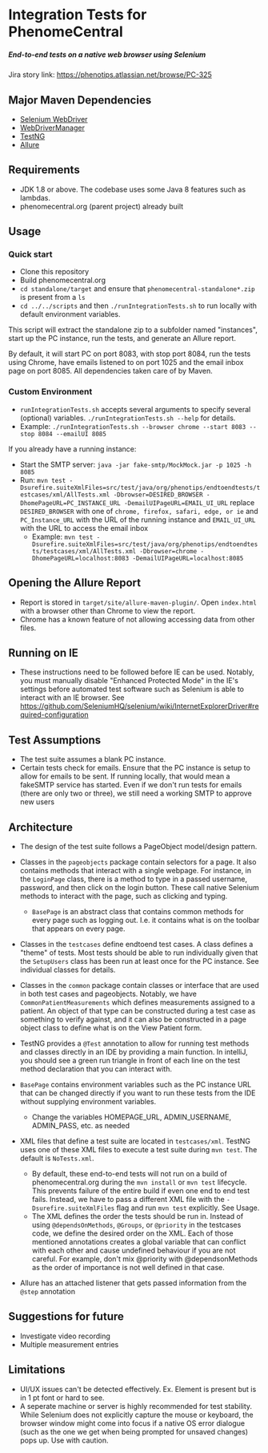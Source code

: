 # Integration Tests for PhenomeCentral

##### End-to-end tests on a native web browser using Selenium

Jira story link: https://phenotips.atlassian.net/browse/PC-325

## Major Maven Dependencies
- [Selenium WebDriver](https://www.seleniumhq.org/projects/webdriver/)
- [WebDriverManager](https://github.com/bonigarcia/webdrivermanager)
- [TestNG](https://testng.org/doc/index.html)
- [Allure](http://allure.qatools.ru/)

## Requirements
- JDK 1.8 or above. The codebase uses some Java 8 features such as lambdas. 
- phenomecentral.org (parent project) already built

## Usage
### Quick start
- Clone this repository
- Build phenomecentral.org
- `cd standalone/target` and ensure that `phenomecentral-standalone*.zip` is present from a `ls`
- `cd ../../scripts` and then `./runIntegrationTests.sh` to run locally with default environment variables.

This script will extract the standalone zip to a subfolder named "instances", start up the PC instance, run the tests, and generate an Allure report. 

By default, it will start PC on port 8083, with stop port 8084, run the tests using Chrome, have emails listened to on port 1025 and the email inbox page on port 8085. All dependencies taken care of by Maven.

### Custom Environment
- `runIntegrationTests.sh` accepts several arguments to specify several (optional) variables. `./runIntegrationTests.sh --help` for details.
- Example: `./runIntegrationTests.sh --browser chrome --start 8083 --stop 8084 --emailUI 8085`

If you already have a running instance:
- Start the SMTP server: `java -jar fake-smtp/MockMock.jar -p 1025 -h 8085`
- Run: `mvn test -Dsurefire.suiteXmlFiles=src/test/java/org/phenotips/endtoendtests/testcases/xml/AllTests.xml -Dbrowser=DESIRED_BROWSER -DhomePageURL=PC_INSTANCE_URL -DemailUIPageURL=EMAIL_UI_URL` replace `DESIRED_BROWSER` with one of `chrome, firefox, safari, edge, or ie` and `PC_Instance_URL` with the URL of the running instance and `EMAIL_UI_URL` with the URL to access the email inbox
	- Example: `mvn test -Dsurefire.suiteXmlFiles=src/test/java/org/phenotips/endtoendtests/testcases/xml/AllTests.xml -Dbrowser=chrome -DhomePageURL=localhost:8083 -DemailUIPageURL=localhost:8085`


## Opening the Allure Report
- Report is stored in `target/site/allure-maven-plugin/`. Open `index.html` with a browser other than Chrome to view the report.
- Chrome has a known feature of not allowing accessing data from other files.

## Running on IE
- These instructions need to be followed before IE can be used. Notably, you must manually disable "Enhanced Protected Mode" in the IE's settings before automated test software such as Selenium is able to interact with an IE browser. See https://github.com/SeleniumHQ/selenium/wiki/InternetExplorerDriver#required-configuration

## Test Assumptions
- The test suite assumes a blank PC instance.
- Certain tests check for emails. Ensure that the PC instance is setup to allow for emails to be sent. If running locally, that would mean a fakeSMTP service has started. Even if we don't run tests for emails (there are only two or three), we still need a working SMTP to approve new users
	

## Architecture
- The design of the test suite follows a PageObject model/design pattern. 
- Classes in the `pageobjects` package contain selectors for a page. It also contains methods that interact with a single webpage. For instance, in the `LoginPage` class, there is a method to type in a passed username, password, and then click on the login button. These call native Selenium methods to interact with the page, such as clicking and typing.
	-  `BasePage` is an abstract class that contains common methods for every page such as logging out. I.e. it contains what is on the toolbar that appears on every page.
- Classes in the `testcases` define endtoend test cases. A class defines a "theme" of tests. Most tests should be able to run individually given that the `SetupUsers` class has been run at least once for the PC instance. See individual classes for details.
- Classes in the `common` package contain classes or interface that are used in both test cases and pageobjects. Notably, we have `CommonPatientMeasurements` which defines measurements assigned to a patient. An object of that type can be constructed during a test case as something to verify against, and it can also be constructed in a page object class to define what is on the View Patient form.
- TestNG provides a `@Test` annotation to allow for running test methods and classes directly in an IDE by providing a main function. In intelliJ, you should see a green run triangle in front of each line on the test method declaration that you can interact with.
- `BasePage` contains environment variables such as the PC instance URL that can be changed directly if you want to run these tests from the IDE without supplying environment variables.
	- Change the variables HOMEPAGE_URL, ADMIN_USERNAME, ADMIN_PASS, etc. as needed

- XML files that define a test suite are located in `testcases/xml`. TestNG uses one of these XML files to execute a test suite during `mvn test`. The default is `NoTests.xml`.
	- By default, these end-to-end tests will not run on a build of phenomecentral.org during the `mvn install` or `mvn test` lifecycle. This prevents failure of the entire build if even one end to end test fails. Instead, we have to pass a different XML file with the `-Dsurefire.suiteXmlFiles` flag and run `mvn test` explicitly. See Usage.
	- The XML defines the order the tests should be run in. Instead of using `@dependsOnMethods`, `@Groups`, or `@priority` in the testcases code, we define the desired order on the XML. Each of those mentioned annotations creates a global variable that can conflict with each other and cause undefined behaviour if you are not careful. For example, don't mix @priority with @dependsonMethods as the order of importance is not well defined in that case.
- Allure has an attached listener that gets passed information from the `@step` annotation

## Suggestions for future
- Investigate video recording
- Multiple measurement entries

## Limitations
- UI/UX issues can't be detected  effectively. Ex. Element is present but is in 1 pt font or hard to see.
- A seperate machine or server is highly recommended for test stability. While Selenium does not explicitly capture the mouse or keyboard, the browser window might come into focus if a native OS error dialogue (such as the one we get when being prompted for unsaved changes) pops up. Use with caution. 
